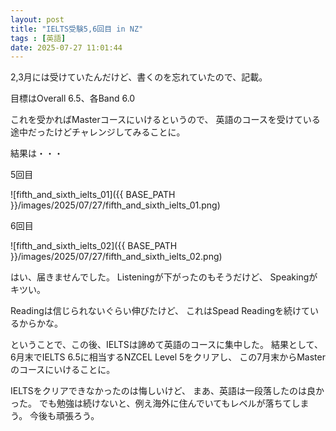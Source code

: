 ```yaml
---
layout: post
title: "IELTS受験5,6回目 in NZ"
tags : [英語]
date: 2025-07-27 11:01:44
---
```


2,3月には受けていたんだけど、書くのを忘れていたので、記載。

目標はOverall 6.5、各Band 6.0

これを受かればMasterコースにいけるというので、
英語のコースを受けている途中だったけどチャレンジしてみることに。

結果は・・・

5回目

![fifth_and_sixth_ielts_01]({{ BASE_PATH }}/images/2025/07/27/fifth_and_sixth_ielts_01.png)



6回目

![fifth_and_sixth_ielts_02]({{ BASE_PATH }}/images/2025/07/27/fifth_and_sixth_ielts_02.png)



はい、届きませんでした。
Listeningが下がったのもそうだけど、
Speakingがキツい。

Readingは信じられないぐらい伸びたけど、
これはSpead Readingを続けているからかな。


ということで、この後、IELTSは諦めて英語のコースに集中した。
結果として、6月末でIELTS 6.5に相当するNZCEL Level 5をクリアし、
この7月末からMasterのコースにいけることに。

IELTSをクリアできなかったのは悔しいけど、
まあ、英語は一段落したのは良かった。
でも勉強は続けないと、例え海外に住んでいてもレベルが落ちてしまう。
今後も頑張ろう。







